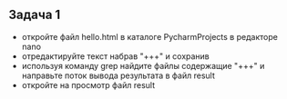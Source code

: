 ## Задача 1
- откройте файл hello.html в каталоге PycharmProjects в редакторе nano
- отредактируйте текст набрав "+++" и сохранив
- используя команду grep найдите файлы содержащие "+++" и направьте поток вывода результата в файл result
- откройте на просмотр файл result
